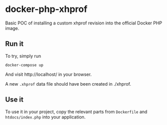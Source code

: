 docker-php-xhprof
=================

Basic POC of installing a custom xhprof revision into the official Docker PHP image.

Run it
-------

To try, simply run

    docker-compose up
    
And visit http://localhost/ in your browser.

A new `.xhprof` data file should have been created in ./xhprof.

Use it
------

To use it in your project, copy the relevant parts from `Dockerfile` and `htdocs/index.php` into your application.

